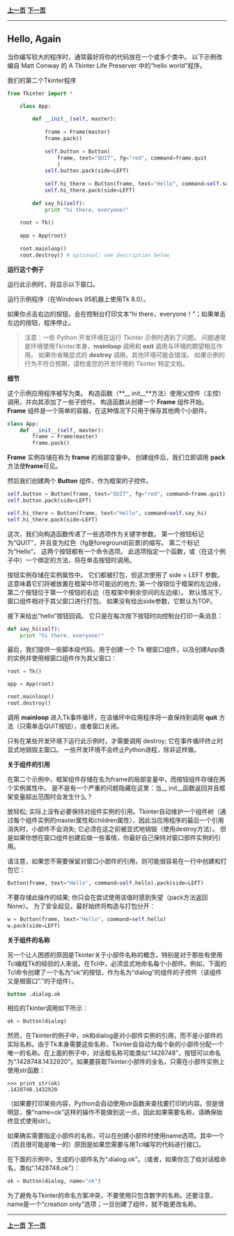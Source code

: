 

**[上一页](hello-tkinter.md)**    **[下一页](tkinter-classes.md)**

----------

## Hello, Again ##

当你编写较大的程序时，通常最好将你的代码放在一个或多个类中。 以下示例改编自 Matt Conway 的 A Tkinter Life Preserver 中的“hello world”程序。

我们的第二个Tkinter程序

``` python
from Tkinter import *

	class App:
	
	    def __init__(self, master):
	
	        frame = Frame(master)
	        frame.pack()
	
	        self.button = Button(
	            frame, text="QUIT", fg="red", command=frame.quit
	            )
	        self.button.pack(side=LEFT)
	
	        self.hi_there = Button(frame, text="Hello", command=self.say_hi)
	        self.hi_there.pack(side=LEFT)
	
	    def say_hi(self):
	        print "hi there, everyone!"
	
	root = Tk()
	
	app = App(root)
	
	root.mainloop()
	root.destroy() # optional; see description below

```
**运行这个例子**

运行此示例时，将显示以下窗口。

运行示例程序（在Windows 95机器上使用Tk 8.0）。

如果你点击右边的按钮，会在控制台打印文本“hi there，everyone！”；如果单击左边的按钮，程序停止。

> 注意：一些 Python 开发环境在运行 Tkinter 示例时遇到了问题。 问题通常是环境使用Tkinter本身，**mainloop** 调用和 **exit** 调用与环境的期望相互作用。 如果你省略显式的 **destroy** 调用，其他环境可能会错误。 如果示例的行为不符合预期，请检查您的开发环境的 Tkinter 特定文档。

**细节**

这个示例应用程序被写为类。 构造函数（**__ init__**方法）使用父控件（主控）调用，并向其添加了一些子控件。 构造函数从创建一个 **Frame** 组件开始。 **Frame** 组件是一个简单的容器，在这种情况下只用于保存其他两个小部件。

```python
class App:
    def __init__(self, master):
	    frame = Frame(master)
	    frame.pack()
```

**Frame** 实例存储在称为 **frame** 的局部变量中。 创建组件后，我们立即调用 **pack** 方法使**frame**可见。

然后我们创建两个 **Button** 组件，作为框架的子控件。

```python
self.button = Button(frame, text="QUIT", fg="red", command=frame.quit)
self.button.pack(side=LEFT)

self.hi_there = Button(frame, text="Hello", command=self.say_hi)
self.hi_there.pack(side=LEFT)
```

这次，我们向构造函数传递了一些选项作为关键字参数。 第一个按钮标记为“QUIT”，并且变为红色（fg是foreground(前景)的缩写。 第二个标记为“Hello”。 这两个按钮都有一个命令选项。 此选项指定一个函数，或（在这个例子中）一个绑定的方法，将在单击按钮时调用。

按钮实例存储在实例属性中。 它们都被打包，但这次使用了 side = LEFT 参数。 这意味着它们将被放置在框架中尽可能远的地方; 第一个按钮位于框架的左边缘，第二个按钮位于第一个按钮的右边（在框架中剩余空间的左边缘）。 默认情况下，窗口组件相对于其父窗口进行打包。 如果没有给出side参数，它默认为TOP。

接下来给出“hello”按钮回调。 它只是在每次按下按钮时向控制台打印一条消息：

```python
def say_hi(self):
	print "hi there, everyone!"
```

最后，我们提供一些脚本级代码，用于创建一个 Tk 根窗口组件，以及创建App类的实例并使用根窗口组件作为其父窗口：

```python
root = Tk()

app = App(root)

root.mainloop()
root.destroy()
```

调用 **mainloop** 进入Tk事件循环，在该循环中应用程序将一直保持到调用 **quit** 方法（只需单击QUIT按钮），或者窗口关闭。

只有在某些开发环境下运行此示例时，才需要调用 destroy; 它在事件循环终止时显式地销毁主窗口。 一些开发环境不会终止Python进程，除非这样做。

**关于组件的引用**

在第二个示例中，框架组件存储在名为frame的局部变量中，而按钮组件存储在两个实例属性中。 是不是有一个严重的问题隐藏在这里：当__ init__函数返回并且框架变量超出范围时会发生什么？

放轻松; 实际上没有必要保持对组件实例的引用。Tkinter自动维护一个组件树（通过每个组件实例的master属性和children属性），因此当应用程序的最后一个引用消失时，小部件不会消失; 它必须在这之前被显式地销毁（使用destroy方法）。 但是如果你想在窗口组件创建后做一些事情，你最好自己保持对窗口部件实例的引用。

请注意，如果您不需要保留对窗口小部件的引用，则可能很容易在一行中创建和打包它：

```python
Button(frame, text="Hello", command=self.hello).pack(side=LEFT)
```

不要存储此操作的结果; 你只会在尝试使用该值时感到失望（pack方法返回None）。 为了安全起见，最好始终将构造与打包分开：

```python
w = Button(frame, text="Hello", command=self.hello) 
w.pack(side=LEFT)
```

**关于组件的名称**

另一个让人困惑的原因是Tkinter关于小部件名称的概念，特别是对于那些有使用Tcl编程Tk的经验的人来说。在Tcl中，必须显式地命名每个小部件。例如，下面的Tcl命令创建了一个名为“ok”的按钮，作为名为“dialog”的组件的子控件（该组件又是根窗口“.”的子组件）。

``` tcl
button .dialog.ok
```

相应的Tkinter调用如下所示：

```python
ok = Button(dialog)
```

然而，在Tkinter的例子中，ok和dialog是对小部件实例的引用，而不是小部件的实际名称。由于Tk本身需要这些名称，Tkinter会自动为每个新的小部件分配一个唯一的名称。在上面的例子中，对话框名称可能类似“.1428748”，按钮可以命名为“.1428748.1432920”。如果要获取Tkinter小部件的全名，只需在小部件实例上使用str函数：


```
>>> print str(ok)
.1428748.1432920
```
（如果要打印某些内容，Python会自动使用str函数来查找要打印的内容。但是很明显，像“name=ok”这样的操作不能做到这一点，因此如果需要名称，请确保始终显式使用str）。

如果确实需要指定小部件的名称，可以在创建小部件时使用name选项。其中一个（而且很可能是唯一的）原因是如果您需要与用Tcl编写的代码进行接口。

在下面的示例中，生成的小部件名为“.dialog.ok”。（或者，如果你忘了给对话框命名，类似“.1428748.ok”）：

```python
ok = Button(dialog, name="ok")
```

为了避免与Tkinter的命名方案冲突，不要使用只包含数字的名称。还要注意，name是一个“creation only”选项；一旦创建了组件，就不能更改名称。

----------

**[上一页](hello-tkinter.md)**    **[下一页](tkinter-classes.md)**